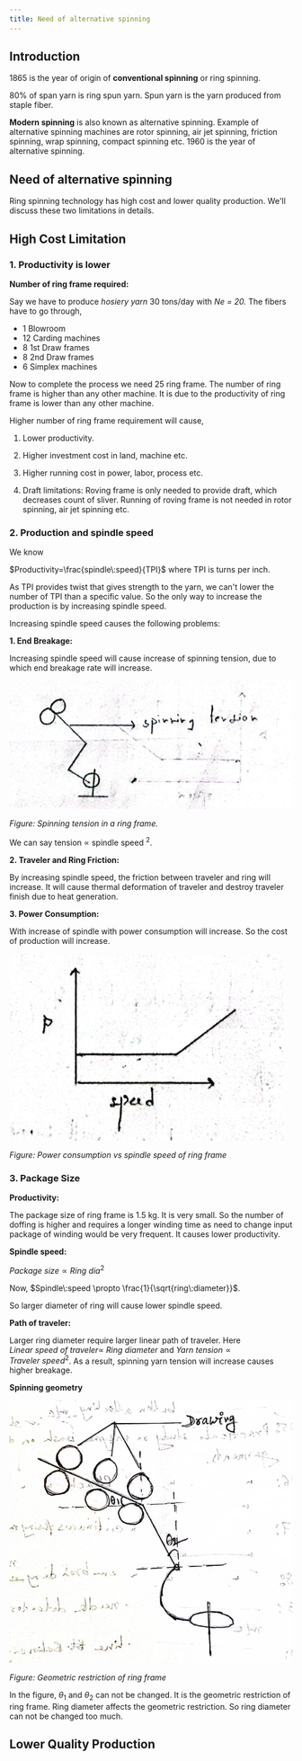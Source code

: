 ```yaml
---
title: Need of alternative spinning
---
```


## Introduction

1865 is the year of origin of **conventional spinning** or ring spinning.

80% of span yarn is ring spun yarn. Spun yarn is the yarn produced from staple fiber.

**Modern spinning** is also known as alternative spinning. Example of alternative spinning machines are rotor spinning, air jet spinning, friction spinning, wrap spinning, compact spinning etc. 1960 is the year of alternative spinning.

## Need of alternative spinning

Ring spinning technology has high cost and lower quality production. We'll discuss these two limitations in details.

## High Cost Limitation

### 1. Productivity is lower

**Number of ring frame required:**

Say we have to produce _hosiery yarn_ 30 tons/day with _Ne = 20._ The fibers have to go through,

- 1 Blowroom
- 12 Carding machines
- 8 1st Draw frames
- 8 2nd Draw frames
- 6 Simplex machines

Now to complete the process we need 25 ring frame. The number of ring frame is higher than any other machine. It is due to the productivity of ring frame is lower than any other machine.

Higher number of ring frame requirement will cause,

1. Lower productivity.

2. Higher investment cost in land, machine etc.

3. Higher running cost in power, labor, process etc.

4. Draft limitations: Roving frame is only needed to provide draft, which decreases count of sliver. Running of roving frame is not needed in rotor spinning, air jet spinning etc.

### 2. Production and spindle speed

We know

$Productivity=\frac{spindle\:speed}{TPI}$ where TPI is turns per inch.

As TPI provides twist that gives strength to the yarn, we can't lower the number of TPI than a specific value. So the only way to increase the production is by increasing spindle speed.

Increasing spindle speed causes the following problems:

**1. End Breakage:**

Increasing spindle speed will cause increase of spinning tension, due to which end breakage rate will increase.

![](./img/spinning-speed.png)

_Figure: Spinning tension in a ring frame._

We can say tension $\propto$ spindle speed $^{2}$.

**2. Traveler and Ring Friction:**

By increasing spindle speed, the friction between traveler and ring will increase. It will cause thermal deformation of traveler and destroy traveler finish due to heat generation.

**3. Power Consumption:**

With increase of spindle with power consumption will increase. So the cost of production will increase.

![](./img/power-consumption-spinning.png)

_Figure: Power consumption vs spindle speed of ring frame_

### 3. Package Size

**Productivity:**

The package size of ring frame is 1.5 kg. It is very small. So the number of doffing is higher and requires a longer winding time as need to change input package of winding would be very frequent. It causes lower productivity.

**Spindle speed:**

$Package\:size \propto Ring\:dia^{2}$

Now, $Spindle\:speed \propto \frac{1}{\sqrt{ring\:diameter}}$.

So larger diameter of ring will cause lower spindle speed.

**Path of traveler:**

Larger ring diameter require larger linear path of traveler. Here $Linear\: speed \: of \: traveler\propto \: Ring \: diameter$ and $Yarn\:tension \propto Traveler \: speed ^{2}$. As a result, spinning yarn tension will increase causes higher breakage.

**Spinning geometry**

![](./img/geometric-restriction.png)

_Figure: Geometric restriction of ring frame_

In the figure, $\theta_1$ and $\theta_2$ can not be changed. It is the geometric restriction of ring frame. Ring diameter affects the geometric restriction. So ring diameter can not be changed too much.

## Lower Quality Production
